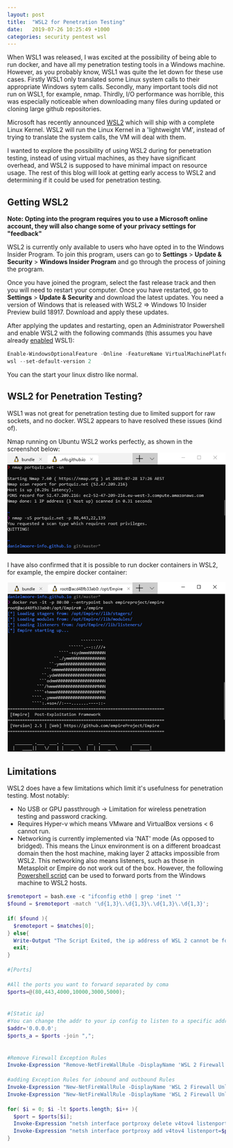 ```yaml
---
layout: post
title:  "WSL2 for Penetration Testing"
date:   2019-07-26 10:25:49 +1000
categories: security pentest wsl
---
```


When WSL1 was released, I was excited at the possibility of being able to run docker, and have all my penetration testing tools in a Windows machine. However, as you probably know, WSL1 was quite the let down for these use cases. Firstly WSL1 only translated some Linux system calls to their appropriate Windows sytem calls. Secondly, many important tools did not run on WSL1, for example, nmap. Thirdly, I/O performance was horrible, this was especially noticeable when downloading many files during updated or cloning large github repositories.

Microsoft has recently announced [WSL2](https://devblogs.microsoft.com/commandline/announcing-wsl-2/) which will ship with a complete Linux Kernel. WSL2 will run the Linux Kernel in a 'lightweight VM', instead of trying to translate the system calls, the VM will deal with them.

I wanted to explore the possibility of using WSL2 during for penetration testing, instead of using virtual machines, as they have significant overhead, and WSL2 is supposed to have minimal impact on resource usage. The rest of this blog will look at getting early access to WSL2 and determining if it could be used for penetration testing.

## Getting WSL2

**Note: Opting into the program requires you to use a Microsoft online account, they will also change some of your privacy settings for "feedback"**

WSL2 is currently only available to users who have opted in to the Windows Insider Program. To join this program, users can go to **Settings** > **Update & Security** > **Windows Insider Program** and go through the process of joining the program.

Once you have joined the program, select the fast release track and then you will need to restart your computer. Once you have restarted, go to **Settings** > **Update & Security** and download the latest updates. You need a version of Windows that is released with WSL2 => Windows 10 Insider Preview build 18917. Download and apply these updates.

After applying the updates and restarting, open an Administrator Powershell and enable WSL2 with the following commands (this assumes you have already [enabled](https://docs.microsoft.com/en-us/windows/wsl/install-win10) WSL1):

```powershell
Enable-WindowsOptionalFeature -Online -FeatureName VirtualMachinePlatform
wsl --set-default-version 2
```

You can the start your linux distro like normal.

## WSL2 for Penetration Testing?

WSL1 was not great for penetration testing due to limited support for raw sockets, and no docker. WSL2 appears to have resolved these issues (kind of).

Nmap running on Ubuntu WSL2 works perfectly, as shown in the screenshot below:
![WSL2 Nmap](/assets/nmap-wsl2.PNG)

I have also confirmed that it is possible to run docker containers in WSL2, for example, the empire docker container:

![WSL2 Empire](/assets/wsl2-empire.PNG)

## Limitations

WSL2 does have a few limitations which limit it's usefulness for penetration testing. Most notably:

- No USB or GPU passthrough -> Limitation for wireless penetration testing and password cracking.
- Requires Hyper-v which means VMware and VirtualBox versions < 6 cannot run.
- Networking is currently implemented via 'NAT' mode (As opposed to bridged). This means the Linux environment is on a different broadcast domain then the host machine, making layer 2 attacks impossible from WSL2. This networking also means listeners, such as those in Metasploit or Empire do not work out of the box. However, the following [Powershell script](https://github.com/microsoft/WSL/issues/4150) can be used to forward ports from the Windows machine to WSL2 hosts.

```powershell
$remoteport = bash.exe -c "ifconfig eth0 | grep 'inet '"
$found = $remoteport -match '\d{1,3}\.\d{1,3}\.\d{1,3}\.\d{1,3}';

if( $found ){
  $remoteport = $matches[0];
} else{
  Write-Output "The Script Exited, the ip address of WSL 2 cannot be found";
  exit;
}

#[Ports]

#All the ports you want to forward separated by coma
$ports=@(80,443,4000,10000,3000,5000);


#[Static ip]
#You can change the addr to your ip config to listen to a specific address
$addr='0.0.0.0';
$ports_a = $ports -join ",";


#Remove Firewall Exception Rules
Invoke-Expression "Remove-NetFireWallRule -DisplayName 'WSL 2 Firewall Unlock' ";

#adding Exception Rules for inbound and outbound Rules
Invoke-Expression "New-NetFireWallRule -DisplayName 'WSL 2 Firewall Unlock' -Direction Outbound -LocalPort $ports_a -Action Allow -Protocol TCP";
Invoke-Expression "New-NetFireWallRule -DisplayName 'WSL 2 Firewall Unlock' -Direction Inbound -LocalPort $ports_a -Action Allow -Protocol TCP";

for( $i = 0; $i -lt $ports.length; $i++ ){
  $port = $ports[$i];
  Invoke-Expression "netsh interface portproxy delete v4tov4 listenport=$port listenaddress=$addr";
  Invoke-Expression "netsh interface portproxy add v4tov4 listenport=$port listenaddress=$addr connectport=$port connectaddress=$remoteport";
}
```
